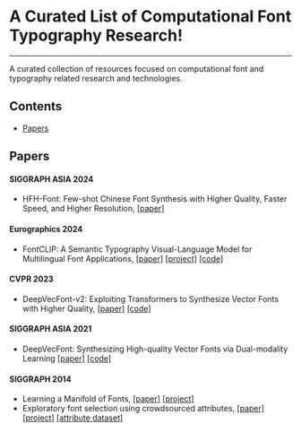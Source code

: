 # A Curated List of Computational Font Typography Research!
---
A curated collection of resources focused on computational font and typography related research and technologies.

## Contents

- [Papers](#papers)

## Papers

#### SIGGRAPH ASIA 2024
- HFH-Font: Few-shot Chinese Font Synthesis with Higher Quality, Faster Speed, and Higher Resolution, [[paper]](https://arxiv.org/pdf/2410.06488v1)

#### Eurographics 2024
- FontCLIP: A Semantic Typography Visual-Language Model for Multilingual Font Applications, [[paper]](https://jdily.github.io/resource/fontclip/fontCLIP_paper_open.pdf) [[project]](https://yukistavailable.github.io/fontclip.github.io/) [[code]](https://github.com/yukistavailable/FontCLIP)

#### CVPR 2023
- DeepVecFont-v2: Exploiting Transformers to Synthesize Vector Fonts with Higher Quality, [[paper]](https://openaccess.thecvf.com/content/CVPR2023/papers/Wang_DeepVecFont-v2_Exploiting_Transformers_To_Synthesize_Vector_Fonts_With_Higher_Quality_CVPR_2023_paper.pdf) [[code]](https://github.com/yizhiwang96/deepvecfont-v2)

#### SIGGRAPH ASIA 2021
- DeepVecFont: Synthesizing High-quality Vector Fonts via Dual-modality Learning [[paper]](https://arxiv.org/pdf/2110.06688) [[code]](https://github.com/yizhiwang96/deepvecfont)
#### SIGGRAPH 2014
- Learning a Manifold of Fonts, [[paper]](http://vecg.cs.ucl.ac.uk/Projects/projects_fonts/papers/siggraph14_learning_fonts.pdf) [[project]](http://vecg.cs.ucl.ac.uk/Projects/projects_fonts/projects_fonts.html)
- Exploratory font selection using crowdsourced attributes, [[paper]](https://www.dgp.toronto.edu/~donovan/font/fontSelection.pdf) [[project]](https://www.dgp.toronto.edu/~donovan/font/) [[attribute dataset]](https://www.dgp.toronto.edu/~donovan/font/attribute.zip)

